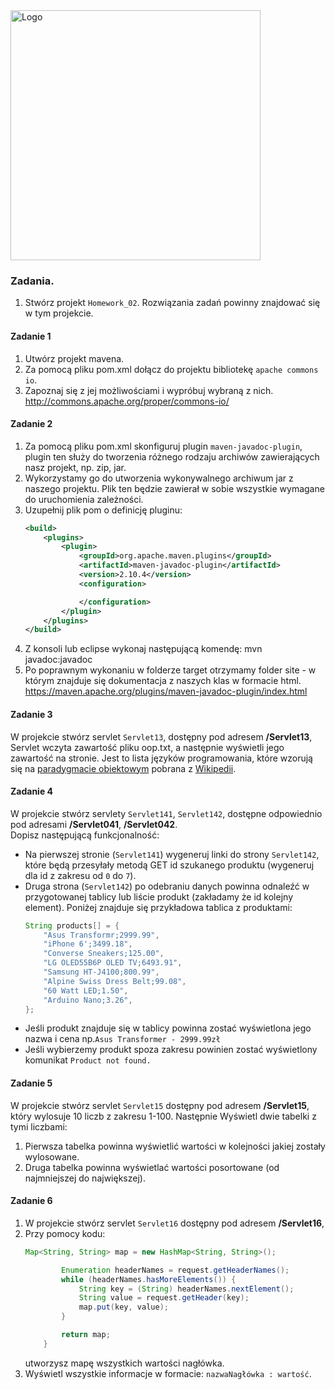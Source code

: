 <img alt="Logo" src="http://coderslab.pl/svg/logo-coderslab.svg" width="400">

### Zadania.


1. Stwórz projekt `Homework_02`. Rozwiązania zadań powinny znajdować się w tym projekcie.

#### Zadanie 1

1. Utwórz projekt mavena.
2. Za pomocą pliku pom.xml dołącz do projektu bibliotekę `apache commons io`.
3. Zapoznaj się z jej możliwościami i wypróbuj wybraną z nich.
    http://commons.apache.org/proper/commons-io/

#### Zadanie 2

1. Za pomocą pliku pom.xml skonfiguruj plugin `maven-javadoc-plugin`, plugin ten służy do tworzenia różnego rodzaju archiwów zawierających nasz projekt, np. zip, jar.
2. Wykorzystamy go do utworzenia wykonywalnego archiwum jar z naszego projektu. Plik ten będzie zawierał w sobie wszystkie wymagane do uruchomienia zależności.
3. Uzupełnij plik pom o definicję pluginu:
    ```xml
    <build>
        <plugins>
            <plugin>
                <groupId>org.apache.maven.plugins</groupId>
                <artifactId>maven-javadoc-plugin</artifactId>
                <version>2.10.4</version>
                <configuration>

                </configuration>
            </plugin>
        </plugins>
    </build>
    ```
4. Z konsoli lub eclipse wykonaj następującą komendę:
mvn javadoc:javadoc
5. Po poprawnym wykonaniu w folderze target otrzymamy folder site - w którym znajduje się dokumentacja z naszych klas w formacie html.
https://maven.apache.org/plugins/maven-javadoc-plugin/index.html

<!-- Links -->
[zone-date-time]:https://docs.oracle.com/javase/8/docs/api/java/time/ZonedDateTime.html 
[date-example1]:https://www.mkyong.com/java/java-convert-date-and-time-between-timezone/
[date-example2]:https://dzone.com/articles/deeper-look-java-8-date-and
[dao-wiki]:https://pl.wikipedia.org/wiki/Data_Access_Object
[lorem-ipsum]:http://pl.lipsum.com/

#### Zadanie 3

W projekcie stwórz servlet `Servlet13`, dostępny pod adresem **/Servlet13**,  
Servlet wczyta zawartość pliku oop.txt, a następnie wyświetli jego zawartość na stronie. 
Jest to lista języków programowania, które wzorują się na [paradygmacie obiektowym][oop-paradygmat] pobrana z [Wikipedii][oop-wiki].


#### Zadanie 4

W projekcie stwórz servlety `Servlet141`, `Servlet142`, dostępne odpowiednio pod adresami
 **/Servlet041**, **/Servlet042**.  
Dopisz następującą funkcjonalność:
* Na pierwszej stronie (`Servlet141`) wygeneruj linki do strony `Servlet142`, które będą przesyłały metodą GET id szukanego produktu (wygeneruj dla id z zakresu od `0` do `7`).
* Druga strona (`Servlet142`) po odebraniu danych powinna odnaleźć w przygotowanej tablicy lub liście produkt (zakładamy że id kolejny element). Poniżej znajduje się przykładowa tablica z produktami:
    ```java
    String products[] = {
        "Asus Transformr;2999.99",
        "iPhone 6';3499.18",
        "Converse Sneakers;125.00",
        "LG OLED55B6P OLED TV;6493.91",
        "Samsung HT-J4100;800.99",
        "Alpine Swiss Dress Belt;99.08",
        "60 Watt LED;1.50",
        "Arduino Nano;3.26",
    };
    ```
* Jeśli produkt znajduje się w tablicy powinna zostać wyświetlona jego nazwa i cena np.`Asus Transformer - 2999.99zł`
* Jeśli wybierzemy produkt spoza zakresu powinien zostać wyświetlony komunikat `Product not found.`



#### Zadanie 5

W projekcie stwórz servlet `Servlet15` dostępny pod adresem **/Servlet15**, który wylosuje 10 liczb z zakresu 1-100. Następnie Wyświetl dwie tabelki z tymi liczbami:
1. Pierwsza tabelka powinna wyświetlić wartości w kolejności jakiej zostały wylosowane.
2. Druga tabelka powinna wyświetlać wartości posortowane (od najmniejszej do największej).


#### Zadanie 6
1. W projekcie stwórz servlet `Servlet16` dostępny pod adresem **/Servlet16**,
2. Przy pomocy kodu:
    ````java
    Map<String, String> map = new HashMap<String, String>();
    
            Enumeration headerNames = request.getHeaderNames();
            while (headerNames.hasMoreElements()) {
                String key = (String) headerNames.nextElement();
                String value = request.getHeader(key);
                map.put(key, value);
            }
    
            return map;
        }
    ````
    utworzysz mapę wszystkich wartości nagłówka.
3. Wyświetl wszystkie informacje w formacie: `nazwaNagłówka : wartość`.

<!-- Links -->
[oop-paradygmat]:https://pl.wikipedia.org/wiki/Programowanie_obiektowe
[oop-wiki]:https://en.wikipedia.org/wiki/List_of_object-oriented_programming_languages
